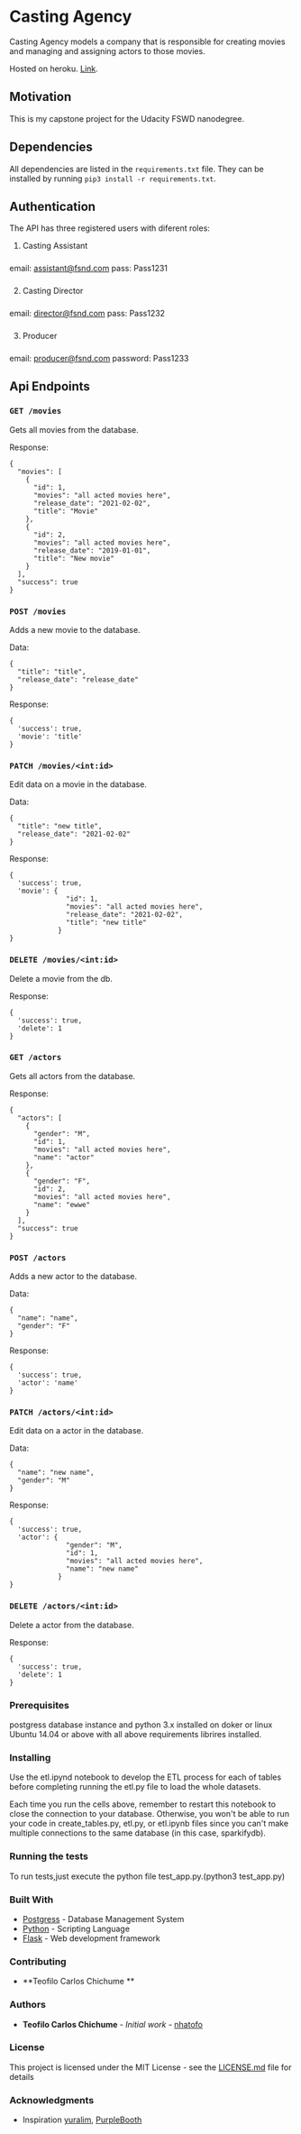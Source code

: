 # Casting Agency

Casting Agency models a company that is responsible for creating movies and managing and assigning actors to those movies.

Hosted on heroku. [Link](https://teocastingagency.herokuapp.com/).

## Motivation

This is my capstone project for the Udacity FSWD nanodegree.

## Dependencies

All dependencies are listed in the `requirements.txt` file. 
They can be installed by running `pip3 install -r requirements.txt`.

## Authentication

The API has three registered users with diferent roles:

1. Casting Assistant

###
email: assistant@fsnd.com
pass: Pass1231
###

2. Casting Director

###
email: director@fsnd.com
pass: Pass1232
###

3. Producer

###
email: producer@fsnd.com
password: Pass1233
###

## Api Endpoints

### `GET /movies`

Gets all movies from the database.

Response:

```json5
{
  "movies": [
    {
      "id": 1,
      "movies": "all acted movies here",
      "release_date": "2021-02-02",
      "title": "Movie"
    },
    {
      "id": 2,
      "movies": "all acted movies here",
      "release_date": "2019-01-01",
      "title": "New movie"
    }
  ],
  "success": true
}
```

### `POST /movies`

Adds a new movie to the database.

Data:

```json5
{
  "title": "title",
  "release_date": "release_date"
}
```

Response:

```json5
{
  'success': true,
  'movie': 'title'
}
```

### `PATCH /movies/<int:id>`

Edit data on a movie in the database.

Data:

```json5
{
  "title": "new title",
  "release_date": "2021-02-02"
}
```

Response:

```json5
{
  'success': true,
  'movie': {
              "id": 1,
              "movies": "all acted movies here",
              "release_date": "2021-02-02",
              "title": "new title"
            }
}
```

### `DELETE /movies/<int:id>`

Delete a movie from the db.

Response:

```json5
{
  'success': true,
  'delete': 1
}
```

### `GET /actors`

Gets all actors from the database.

Response:

```json5
{
  "actors": [
    {
      "gender": "M",
      "id": 1,
      "movies": "all acted movies here",
      "name": "actor"
    },
    {
      "gender": "F",
      "id": 2,
      "movies": "all acted movies here",
      "name": "ewwe"
    }
  ],
  "success": true
}
```

### `POST /actors`

Adds a new actor to the database.

Data:

```json5
{
  "name": "name",
  "gender": "F"
}
```

Response:

```json5
{
  'success': true,
  'actor': 'name'
}
```

### `PATCH /actors/<int:id>`

Edit data on a actor in the database.

Data:

```json5
{
  "name": "new name",
  "gender": "M"
}
```

Response:

```json5
{
  'success': true,
  'actor': {
              "gender": "M",
              "id": 1,
              "movies": "all acted movies here",
              "name": "new name"
            }
}
```

### `DELETE /actors/<int:id>`

Delete a actor from the database.

Response:

```json5
{
  'success': true,
  'delete': 1
}
```

### Prerequisites

postgress database instance and python 3.x installed on doker  or linux Ubuntu 14.04 or above with all above requirements librires installed.

### Installing
Use the etl.ipynd notebook to develop the ETL process for each of tables before completing running the  etl.py file to load the whole datasets.

Each time you run the cells above, remember to restart this notebook to close the connection to your database. Otherwise, you won't be able to run your code in create_tables.py, etl.py, or etl.ipynb files since you can't make multiple connections to the same database (in this case, sparkifydb).

### Running the tests
To run tests,just execute the python file  test_app.py.(python3 test_app.py)




### Built With

* [Postgress](https://www.postgresql.org/) - Database Management System
* [Python](https://www.python.org/) - Scripting Language
* [Flask](https://flask.palletsprojects.com/en/1.1.x/) - Web development framework

### Contributing
* **Teofilo Carlos Chichume ** 


### Authors

* **Teofilo Carlos Chichume** - *Initial work* - [nhatofo](https://github.com/nhatofo/udacity_de.git)


### License

This project is licensed under the MIT License - see the [LICENSE.md](LICENSE.md) file for details

### Acknowledgments

* Inspiration [yuralim](https://github.com/yuralim/udacity_dend_project1),
[PurpleBooth](https://gist.github.com/PurpleBooth/109311bb0361f32d87a2)